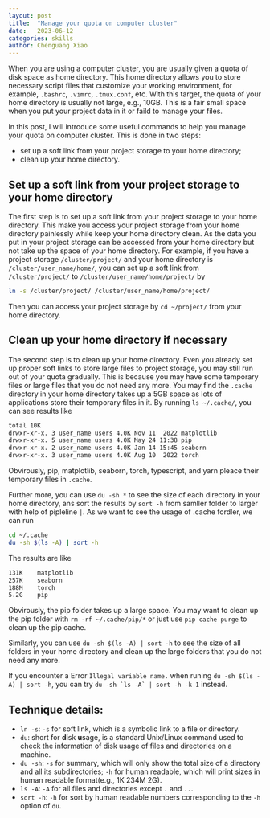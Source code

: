 ```yaml
---
layout: post
title:  "Manage your quota on computer cluster"
date:   2023-06-12
categories: skills
author: Chenguang Xiao
---
```


When you are using a computer cluster, you are usually given a quota of disk space as home directory.
This home directory allows you to store necessary script files that customize your working environment, for example, `.bashrc`, `.vimrc`, `.tmux.conf`, etc.
With this target, the quota of your home directory is usually not large, e.g., 10GB.
This is a fair small space when you put your project data in it or faild to manage your files.

In this post, I will introduce some useful commands to help you manage your quota on computer cluster.
This is done in two steps: 
- set up a soft link from your project storage to your home directory;
- clean up your home directory.

## Set up a soft link from your project storage to your home directory
The first step is to set up a soft link from your project storage to your home directory.
This make you access your project storage from your home directory painlessly while keep your home directory clean.
As the data you put in your project storage can be accessed from your home directory but not take up the space of your home directory.
For example, if you have a project storage `/cluster/project/` and your home directory is `/cluster/user_name/home/`, you can set up a soft link from `/cluster/project/` to `/cluster/user_name/home/project/` by
```bash
ln -s /cluster/project/ /cluster/user_name/home/project/
```
Then you can access your project storage by `cd ~/project/` from your home directory.

## Clean up your home directory if necessary
The second step is to clean up your home directory.
Even you already set up proper soft links to store large files to project storage, you may still run out of your quota gradually.
This is because you may have some temporary files or large files that you do not need any more.
You may find the `.cache` directory in your home directory takes up a 5GB space as lots of applications store their temporary files in it.
By running `ls ~/.cache/`, you can see results like
```bash
total 10K
drwxr-xr-x. 3 user_name users 4.0K Nov 11  2022 matplotlib
drwxr-xr-x. 5 user_name users 4.0K May 24 11:38 pip
drwxr-xr-x. 2 user_name users 4.0K Jan 14 15:45 seaborn
drwxr-xr-x. 3 user_name users 4.0K Aug 10  2022 torch
```
Obvirously, pip, matplotlib, seaborn, torch, typescript, and yarn pleace their temporary files in `.cache`.

Further more, you can use `du -sh *` to see the size of each directory in your home directory, ans sort the results by `sort -h` from samller folder to larger with help of pipleline `|`.
As we want to see the usage of .cache fordler, we can run
```bash
cd ~/.cache
du -sh $(ls -A) | sort -h
```
The results are like
```bash
131K    matplotlib
257K    seaborn
188M    torch
5.2G    pip
```

Obvirously, the pip folder takes up a large space.
You may want to clean up the pip folder with `rm -rf ~/.cache/pip/*` or just use `pip cache purge` to clean up the pip cache.

Similarly, you can use `du -sh $(ls -A) | sort -h` to see the size of all folders in your home directory and clean up the large folders that you do not need any more.

If you encounter a Error `Illegal variable name.` when runing `du -sh $(ls -A) | sort -h`, you can try ```du -sh `ls -A` | sort -h -k 1``` instead.

## Technique details:
- `ln -s`: `-s` for soft link, which is a symbolic link to a file or directory.
- `du`: short for **d**isk **u**sage, is a standard Unix/Linux command used to check the information of disk usage of files and directories on a machine.
- `du -sh`: `-s` for summary, which will only show the total size of a directory and all its subdirectories; `-h` for human readable, which will print sizes in human readable format(e.g., 1K 234M 2G).
- `ls -A`: `-A` for all files and directories except `.` and `..`.
- `sort -h`: `-h` for sort by human readable numbers corresponding to the `-h` option of `du`.